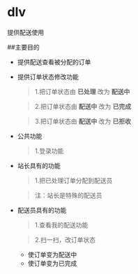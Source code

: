 # dlv
提供配送使用

##主要目的

* 提供配送查看被分配的订单

* 提供订单状态修改功能

    > 1.把订单状态由 **已处理** 改为 **配送中**

    > 2.把订单状态由 **配送中** 改为 **已完成**

    > 3.把订单状态由 **配送中** 改为 **已拒收**

* 公共功能

    > 1.登录功能

* 站长具有的功能

    > 1.把已处理订单分配到配送员

    > 注：站长是特殊的配送员

* 配送员具有的功能

    > 1.查看我的配送功能

    > 2.扫一扫，改订单状态
    
    *   使订单变为配送中
    *   使订单变为已完成
